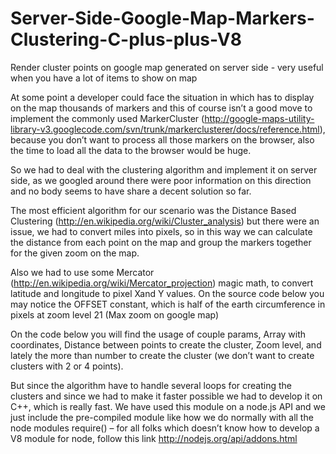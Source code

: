 # Server-Side-Google-Map-Markers-Clustering-C-plus-plus-V8
Render cluster points on google map generated on server side - very useful when you have a lot of items to show on map

At some point a developer could face the situation in which has to display on the map thousands of markers and this of course isn’t a good move to implement the commonly used MarkerCluster (http://google-maps-utility-library-v3.googlecode.com/svn/trunk/markerclusterer/docs/reference.html), because you don’t want to process all those markers on the browser, also the time to load all the data to the browser would be huge.

So we had to deal with the clustering algorithm and implement it on server side, as we googled around there were poor information on this direction and no body seems to have share a decent solution so far.

The most efficient algorithm for our scenario was the  Distance Based Clustering (http://en.wikipedia.org/wiki/Cluster_analysis) but there were an issue, we had to convert miles into pixels, so in this way we can calculate the distance from each point on the map and group the markers together for the given zoom on the map.

Also we had to use some Mercator (http://en.wikipedia.org/wiki/Mercator_projection) magic math, to convert latitude and longitude to pixel Xand Y values. On the source code below you may notice the OFFSET constant, which is half of the earth circumference in pixels at zoom level 21 (Max zoom on google map)

On the code below you will find the usage of couple params, Array with coordinates, Distance between points to create the cluster, Zoom level, and lately the more than number to create the cluster (we don’t want to create clusters with 2 or 4 points).

But since the algorithm have to handle several loops for creating the clusters and since we had to make it faster possible we had to develop it on C++, which is really fast. We have used this module on a node.js API and we just include the pre-compiled module like how we do normally with all the node modules require() – for all folks which doesn’t know how to develop a V8 module for node, follow this link http://nodejs.org/api/addons.html
